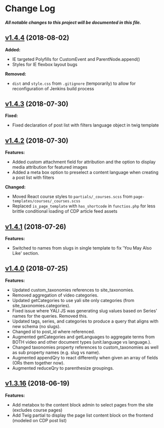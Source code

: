 # Change Log
##### All notable changes to this project will be documented in this file.

## [v1.4.4](https://github.com/IIP-Design/yali-theme/tree/v1.4.4) (2018-08-02)

**Added:**

- IE targeted Polyfills for CustomEvent and ParentNode.append()
- Styles for IE flexbox layout bugs

**Removed:**

- `dist` and `style.css` from `.gitignore` (temporarily) to allow for reconfiguration of Jenkins build process
  
## [v1.4.3](https://github.com/IIP-Design/yali-theme/tree/v1.4.3) (2018-07-30)

**Fixed:**

- Fixed declaration of post list with filters language object in twig template
  
## [v1.4.2](https://github.com/IIP-Design/yali-theme/tree/v1.4.2) (2018-07-30)

**Features:**

- Added custom attachment field for attribution and the option to display media attribution for featured images
- Added a meta box option to preselect a content language when creating a post list with filters

**Changed:**

- Moved React course styles to `partials/_courses.scss` from `page-templates/courses/_courses.scss`
- Replaced `is_page_template` with `has_shortcode` in `functios.php` for less brittle conditional loading of CDP article feed assets

## [v1.4.1](https://github.com/IIP-Design/yali-theme/tree/v1.4.1) (2018-07-26)

**Features:**

- Switched to names from slugs in single template to fix 'You May Also Like' section.


## [v1.4.0](https://github.com/IIP-Design/yali-theme/tree/v1.4.0) (2018-07-25)

**Features:**

- Updated custom_taxonomies references to site_taxonomies.
- Removed aggregation of video categories.
- Updated getCategories to use yali site only categories (from site_taxonomies.categories).
- Fixed issue where YALI JS was generating slug values based on Series' names for the queries. Removed this.
- Updated tags, series, and categories to produce a query that aligns with new schema (no slugs).
- Changed id to post_id where referenced.
- Augmented getCategories and getLanguages to aggregate terms from BOTH video and other document types (unit.language vs language.).
- Changed taxonomies property references to custom_taxonomies as well as sub property names (e.g. slug vs name).
- Augmented appendQry to react differently when given an array of fields (ORs them together now).
- Augmented reduceQry to parenthesize groupings.

## [v1.3.16](https://github.com/IIP-Design/yali-theme/tree/v1.3.16) (2018-06-19)

**Features:**

- Add metabox to the content block admin to select pages from the site (excludes course pages)
- Add Twig partial to display the page list content block on the frontend (modeled on CDP post list)

